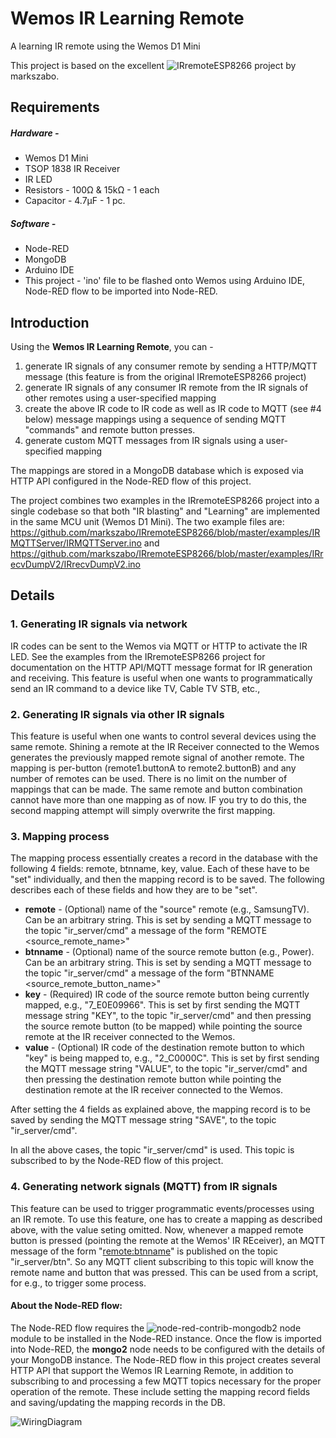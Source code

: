 # Wemos IR Learning Remote
A learning IR remote using the Wemos D1 Mini 

This project is based on the excellent ![IRremoteESP8266](https://github.com/markszabo/IRremoteESP8266) project by markszabo.

## Requirements
##### Hardware - 
- Wemos D1 Mini
- TSOP 1838 IR Receiver
- IR LED
- Resistors - 100Ω & 15kΩ - 1 each
- Capacitor - 4.7μF - 1 pc.
##### Software -
- Node-RED
- MongoDB
- Arduino IDE
- This project - 'ino' file to be flashed onto Wemos using Arduino IDE, Node-RED flow to be imported into Node-RED.

## Introduction
Using the **Wemos IR Learning Remote**, you can -
1. generate IR signals of any consumer remote by sending a HTTP/MQTT message (this feature is from the original IRremoteESP8266 project)
2. generate IR signals of any consumer IR remote from the IR signals of other remotes using a user-specified mapping
3. create the above IR code to IR code as well as IR code to MQTT (see #4 below) message mappings using a sequence of sending MQTT "commands" and remote button presses. 
4. generate custom MQTT messages from IR signals using a user-specified mapping

The  mappings are stored in a MongoDB database which is exposed via HTTP API configured in the Node-RED flow of this project.

The project combines two examples in the IRremoteESP8266 project into a single codebase so that both "IR blasting" and "Learning" are implemented in the same MCU unit (Wemos D1 Mini). The two example files are:
https://github.com/markszabo/IRremoteESP8266/blob/master/examples/IRMQTTServer/IRMQTTServer.ino
and
https://github.com/markszabo/IRremoteESP8266/blob/master/examples/IRrecvDumpV2/IRrecvDumpV2.ino

## Details
### 1. Generating IR signals via network
IR codes can be sent to the Wemos via MQTT or HTTP to activate the IR LED. See the examples from the IRremoteESP8266 project for documentation on the HTTP API/MQTT message format for IR generation and receiving. This feature is useful when one wants to programmatically send an IR command to a device like TV, Cable TV STB, etc.,

### 2. Generating IR signals via other IR signals
This feature is useful when one wants to control several devices using the same remote. Shining a remote at the IR Receiver connected to the Wemos generates the previously mapped remote signal of another remote. The mapping is per-button (remote1.buttonA to remote2.buttonB) and any number of remotes can be used. There is no limit on the number of mappings that can be made. The same remote and button combination cannot have more than one mapping as of now. IF you try to do this, the second mapping attempt will simply overwrite the first mapping.

### 3. Mapping process
The mapping process essentially creates a record in the database with the following 4 fields:
remote, btnname, key, value. Each of these have to be "set" individually, and then the mapping record is to be saved.
The following describes each of these fields and how they are to be "set".

* **remote** - (Optional) name of the "source" remote (e.g., SamsungTV). Can be an arbitrary string. This is set by sending a MQTT message to the topic "ir_server/cmd" a message of the form "REMOTE <source_remote_name>"
* **btnname** - (Optional) name of the source remote button (e.g., Power). Can be an arbitrary string. This is set by sending a MQTT message to the topic "ir_server/cmd" a message of the form "BTNNAME <source_remote_button_name>"
* **key** - (Required) IR code of the source remote button being currently mapped, e.g., "7_E0E09966". This is set by first sending the MQTT message string "KEY", to the topic "ir_server/cmd" and then pressing the source remote button (to be mapped) while pointing the source remote at the IR receiver connected to the Wemos.
* **value** - (Optional) IR code of the destination remote button to which "key" is being mapped to, e.g., "2_C0000C". This is set by first sending the MQTT message string "VALUE", to the topic "ir_server/cmd" and then pressing the destination remote button while pointing the destination remote at the IR receiver connected to the Wemos.

After setting the 4 fields as explained above, the mapping record is to be saved by sending the MQTT message string "SAVE", to the topic "ir_server/cmd".

In all the above cases, the topic "ir_server/cmd" is used. This topic is subscribed to by the Node-RED flow of this project.

### 4. Generating network signals (MQTT) from IR signals
This feature can be used to trigger programmatic events/processes using an IR remote. To use this feature, one has to create a mapping as described above, with the value seting omitted. Now, whenever a mapped remote button is pressed (pointing the remote at the Wemos' IR REceiver), an MQTT message of the form "<remote:btnname>" is published on the topic "ir_server/btn". So any MQTT client subscribing to this topic will know the remote name and button that was pressed. This can be used from a script, for e.g., to trigger some process. 

#### About the Node-RED flow:
The Node-RED flow requires the ![node-red-contrib-mongodb2](https://github.com/ozomer/node-red-contrib-mongodb2) node module to be installed in the Node-RED instance. Once the flow is imported into Node-RED, the **mongo2** node needs to be configured with the details of your MongoDB instance. 
The Node-RED flow in this project creates several HTTP API that support the Wemos IR Learning Remote, in addition to subscribing to and processing a few MQTT topics necessary for the proper operation of the remote. These include setting the mapping record fields and saving/updating the mapping records in the DB.



![WiringDiagram](https://github.com/ajithvasudevan/WemosIRLearningRemote/raw/master/Wemos%20Learning%20Remote%20-%20Wiring%20Diagram.png)
